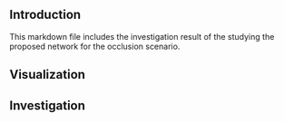 ## Introduction
This markdown file includes the investigation result of the studying the proposed network for the occlusion scenario.

## Visualization

## Investigation
